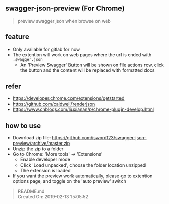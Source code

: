 ## swagger-json-preview (For Chrome)

> preview swagger json when browse on web

## feature
- Only available for gitlab for now
- The extention will work on web pages where the url is ended with `.swagger.json`
    - An 'Preview Swagger' Button will be shown on file actions row, click the button and the content will be replaced with formatted docs

## refer
- https://developer.chrome.com/extensions/getstarted
- https://github.com/caldwell/renderjson
- https://www.cnblogs.com/liuxianan/p/chrome-plugin-develop.html

## how to use
- Download zip file: https://github.com/isword123/swagger-json-preview/archive/master.zip
- Unzip the zip to a folder
- Go to Chrome: 'More tools' -> 'Extensions'
    - Enable developer mode
    - Click 'Load unpacked', choose the folder location unzipped
    - The extension is loaded
- If you want the preview work automatically, please go to extention options page, and toggle on the 'auto preview' switch



> README.md  
> Created On: 2019-02-13 15:05:52  
